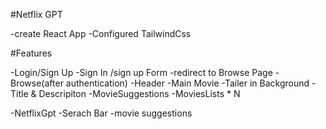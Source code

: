 #Netflix GPT

-create React App
-Configured TailwindCss

#Features

-Login/Sign Up
-Sign In /sign up Form
-redirect to Browse Page
-Browse(after authentication)
-Header
-Main Movie
-Tailer in Background
-Title & Descripiton
-MovieSuggestions
-MoviesLists \* N

-NetflixGpt
-Serach Bar
-movie suggestions
